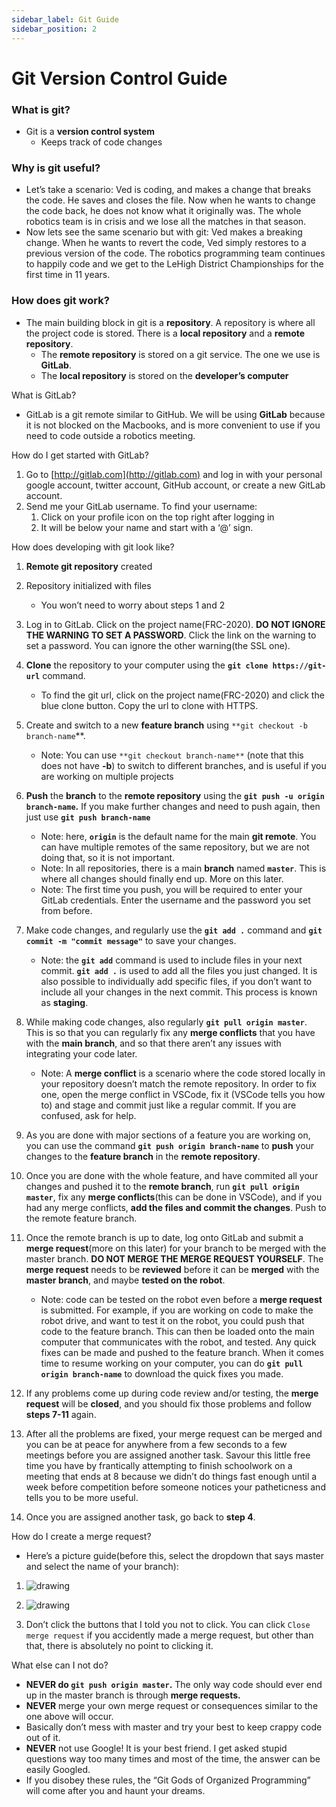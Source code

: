 ```yaml
---
sidebar_label: Git Guide
sidebar_position: 2
---
```


# Git Version Control Guide

### What is git?

- Git is a **version control system**
  - Keeps track of code changes

### Why is git useful?

- Let’s take a scenario: Ved is coding, and makes a change that breaks the code. He saves and closes the file. Now when he wants to change the code back, he does not know what it originally was. The whole robotics team is in crisis and we lose all the matches in that season.
- Now lets see the same scenario but with git: Ved makes a breaking change. When he wants to revert the code, Ved simply restores to a previous version of the code. The robotics programming team continues to happily code and we get to the LeHigh District Championships for the first time in 11 years.

### How does git work?

- The main building block in git is a **repository**. A repository is where all the project code is stored. There is a **local repository** and a **remote repository**.
  - The **remote repository** is stored on a git service. The one we use is **GitLab**.
  - The **local repository** is stored on the **developer’s computer**

What is GitLab?

- GitLab is a git remote similar to GitHub. We will be using **GitLab** because it is not blocked on the Macbooks, and is more convenient to use if you need to code outside a robotics meeting.

How do I get started with GitLab?

1. Go to [http://gitlab.com](http://gitlab.com) and log in with your personal google account, twitter account, GitHub account, or create a new GitLab account.
2. Send me your GitLab username. To find your username:
   1. Click on your profile icon on the top right after logging in
   2. It will be below your name and start with a ‘@’ sign.

How does developing with git look like?

1. **Remote git repository** created
2. Repository initialized with files
   - You won’t need to worry about steps 1 and 2
3. Log in to GitLab. Click on the project name(FRC-2020). **DO NOT IGNORE THE WARNING TO SET A PASSWORD**. Click the link on the warning to set a password. You can ignore the other warning(the SSL one).
4. **Clone** the repository to your computer using the **`git clone https://git-url`** command.
   - To find the git url, click on the project name(FRC-2020) and click the blue clone button. Copy the url to clone with HTTPS.
5. Create and switch to a new **feature branch** using `**git checkout -b branch-name`\*\*.

   - Note: You can use `**git checkout branch-name**` (note that this does not have **-b**) to switch to different branches, and is useful if you are working on multiple projects

6. **Push** the **branch** to the **remote repository** using the **`git push -u origin branch-name`.** If you make further changes and need to push again, then just use **`git push branch-name`**

   - Note: here, **`origin`** is the default name for the main **git remote**. You can have multiple remotes of the same repository, but we are not doing that, so it is not important.
   - Note: In all repositories, there is a main **branch** named **`master`**. This is where all changes should finally end up. More on this later.
   - Note: The first time you push, you will be required to enter your GitLab credentials. Enter the username and the password you set from before.

7. Make code changes, and regularly use the **`git add .`** command and **`git commit -m "commit message"`** to save your changes.

   - Note: the **`git add`** command is used to include files in your next commit. **`git add .`** is used to add all the files you just changed. It is also possible to individually add specific files, if you don’t want to include all your changes in the next commit. This process is known as **staging**.

8. While making code changes, also regularly **`git pull origin master`**. This is so that you can regularly fix any **merge conflicts** that you have with the **main branch**, and so that there aren’t any issues with integrating your code later.

   - Note: A **merge conflict** is a scenario where the code stored locally in your repository doesn’t match the remote repository. In order to fix one, open the merge conflict in VSCode, fix it (VSCode tells you how to) and stage and commit just like a regular commit. If you are confused, ask for help.

9. As you are done with major sections of a feature you are working on, you can use the command **`git push origin branch-name`** to **push** your changes to the **feature branch** in the **remote repository**.
10. Once you are done with the whole feature, and have commited all your changes and pushed it to the **remote branch**, run **`git pull origin master`**, fix any **merge conflicts**(this can be done in VSCode), and if you had any merge conflicts, **add the files and commit the changes**. Push to the remote feature branch.
11. Once the remote branch is up to date, log onto GitLab and submit a **merge request**(more on this later) for your branch to be merged with the master branch. **DO NOT MERGE THE MERGE REQUEST YOURSELF**. The **merge request** needs to be **reviewed** before it can be **merged** with the **master branch**, and maybe **tested on the robot**.

    - Note: code can be tested on the robot even before a **merge request** is submitted. For example, if you are working on code to make the robot drive, and want to test it on the robot, you could push that code to the feature branch. This can then be loaded onto the main computer that communicates with the robot, and tested. Any quick fixes can be made and pushed to the feature branch. When it comes time to resume working on your computer, you can do **`git pull origin branch-name`** to download the quick fixes you made.

12. If any problems come up during code review and/or testing, the **merge request** will be **closed**, and you should fix those problems and follow **steps 7-11** again.
13. After all the problems are fixed, your merge request can be merged and you can be at peace for anywhere from a few seconds to a few meetings before you are assigned another task. Savour this little free time you have by frantically attempting to finish schoolwork on a meeting that ends at 8 because we didn’t do things fast enough until a week before competition before someone notices your patheticness and tells you to be more useful.
14. Once you are assigned another task, go back to **step 4**.

How do I create a merge request?

- Here’s a picture guide(before this, select the dropdown that says master and select the name of your branch):

1. ![drawing](/img/programming/git-guide/image1.png)

1. ![drawing](/img/programming/git-guide/image2.png)

1. Don’t click the buttons that I told you not to click. You can click `Close merge request` if you accidently made a merge request, but other than that, there is absolutely no point to clicking it.

What else can I not do?

- **NEVER **do `git push origin master`**.** The only way code should ever end up in the master branch is through **merge requests.**
- **NEVER** merge your own merge request or consequences similar to the one above will occur.
- Basically don’t mess with master and try your best to keep crappy code out of it.
- **NEVER** not use Google! It is your best friend. I get asked stupid questions way too many times and most of the time, the answer can be easily Googled.
- If you disobey these rules, the “Git Gods of Organized Programming” will come after you and haunt your dreams.
